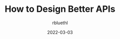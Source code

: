 ---
author: rbluethl
date: 2022-03-03
tags:
  - apis
target_url: https://r.bluethl.net/how-to-design-better-apis
title: How to Design Better APIs
---